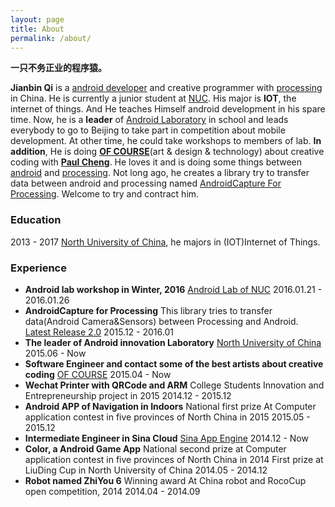 ```yaml
---
layout: page
title: About
permalink: /about/
---
```


**一只不务正业的程序猿。**

**Jianbin Qi** is a [android developer](https://developer.android.com) and creative programmer with [processing](https://processing.org) in China.  He is currently a junior student at [NUC](http://www.nuc.edu.cn). His major is **IOT**, the internet of things. And He teaches Himself android development in his spare time. Now, he is a **leader** of [Android Laboratory](https://github.com/android-nuc) in school and leads everybody to go to Beijing to take part in competition about mobile development. At other time, he could take workshops to members of lab. **In addition**, He is doing **[OF COURSE](http://www.ofcourse.io)**(art & design & technology) about creative coding with **[Paul Cheng](https://www.linkedin.com/in/peng-cheng-3890b361/zh-cn)**. He loves it and is doing some things between [android](https://android.com) and [processing](https://processing.org).  Not long ago, he creates a library try to transfer data between android and processing named [AndroidCapture For Processing](https://github.com/onlylemi/processing-android-capture). Welcome to try and contract him. 

### Education

2013 - 2017 [North University of China](http://www.nuc.edu.cn/), he majors in (IOT)Internet of Things.


### Experience
* **Android lab workshop in Winter, 2016**
	[Android Lab of NUC](https://github.com/android-nuc/AndroidTrian_InWinter)
	2016.01.21 - 2016.01.26
* **AndroidCapture for Processing**
	This library tries to transfer data(Android Camera&Sensors) between Processing and Android.
	[Latest Release 2.0](https://github.com/onlylemi/processing-android-capture/releases/tag/latest)
	2015.12 - 2016.01
* **The leader of Android innovation Laboratory**
	[North University of China](http://www.nuc.edu.cn/)
	2015.06 - Now
* **Software Engineer and contact some of the best artists about creative coding**
	[OF COURSE](http://www.ofcourse.io)
	2015.04 - Now
* **Wechat Printer with QRCode  and ARM**
	College Students Innovation and Entrepreneurship project in 2015
	2014.12 - 2015.12
* **Android APP of Navigation  in Indoors**
	National first prize
	At Computer application contest in five provinces of North China in 2015
	2015.05 - 2015.12
* **Intermediate Engineer in Sina Cloud**
	[Sina App Engine](http://www.sinacloud.com/sae.html)
	2014.12 - Now
* **Color, a Android Game App**
	National second prize at Computer application contest in five provinces of North China in 2014
	First prize at LiuDing Cup in North University of China 
	2014.05 - 2014.12
* **Robot named ZhiYou 6**
	Winning award 
	At China robot and RocoCup open competition, 2014
	2014.04 - 2014.09
